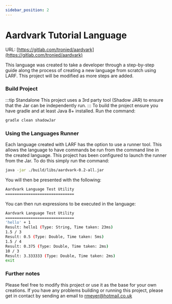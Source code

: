 ```yaml
---
sidebar_position: 2
---
```

# Aardvark Tutorial Language
URL: [https://gitlab.com/tronied/aardvark](https://gitlab.com/tronied/aardvark)

This language was created to take a developer through a step-by-step guide along the process of creating a new language
from scratch using LARF. This project will be modified as more steps are added.

### Build Project
:::tip Standalone
This project uses a 3rd party tool (Shadow JAR) to ensure that the Jar can be independently run.
:::
To build the project ensure you have gradle and at least Java 8+ installed. Run the command:
```bash
gradle clean shadowJar
```

### Using the Languages Runner
Each language created with LARF has the option to use a runner tool. This allows the language to have commands be run
from the command line in the created language. This project has been configured to launch the runner from the Jar. To
do this simply run the command:
```bash
java -jar ./build/libs/aardvark-0.2-all.jar
```
You will then be presented with the following:
```bash
Aardvark Language Test Utility
==============================

```
You can then run expressions to be executed in the language:
```bash
Aardvark Language Test Utility
==============================
'hello' + 1
Result: hello1 (Type: String, Time taken: 23ms)
1.5 / 3
Result: 0.5 (Type: Double, Time taken: 5ms)
1.5 / 4
Result: 0.375 (Type: Double, Time taken: 2ms)
10 / 3
Result: 3.333333 (Type: Double, Time taken: 2ms)
exit
```

### Further notes
Please feel free to modify this project or use it as the base for your own creations. If you have any problems
building or running this project, please get in contact by sending an email to rmeyer@hotmail.co.uk